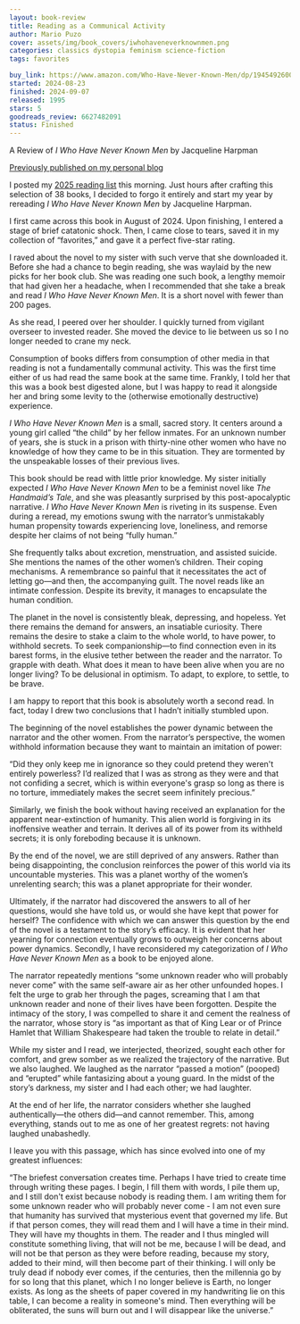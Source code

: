 ```yaml
---
layout: book-review
title: Reading as a Communical Activity
author: Mario Puzo
cover: assets/img/book_covers/iwhohaveneverknownmen.png
categories: classics dystopia feminism science-fiction
tags: favorites

buy_link: https://www.amazon.com/Who-Have-Never-Known-Men/dp/1945492600
started: 2024-08-23
finished: 2024-09-07
released: 1995
stars: 5
goodreads_review: 6627482091
status: Finished
---
```


A Review of *I Who Have Never Known Men* by Jacqueline Harpman

[Previously published on my personal blog](https://chloexu.substack.com/p/reading-as-a-communal-activity)

I posted my [2025 reading list](https://chloexu.substack.com/p/my-2025-reading-list) this morning. Just hours after crafting this selection of 38 books, I decided to forgo it entirely and start my year by rereading *I Who Have Never Known Men* by Jacqueline Harpman.

I first came across this book in August of 2024. Upon finishing, I entered a stage of brief catatonic shock. Then, I came close to tears, saved it in my collection of “favorites,” and gave it a perfect five-star rating.

I raved about the novel to my sister with such verve that she downloaded it. Before she had a chance to begin reading, she was waylaid by the new picks for her book club. She was reading one such book, a lengthy memoir that had given her a headache, when I recommended that she take a break and read *I Who Have Never Known Men*. It is a short novel with fewer than 200 pages.

As she read, I peered over her shoulder. I quickly turned from vigilant overseer to invested reader. She moved the device to lie between us so I no longer needed to crane my neck.

Consumption of books differs from consumption of other media in that reading is not a fundamentally communal activity. This was the first time either of us had read the same book at the same time. Frankly, I told her that this was a book best digested alone, but I was happy to read it alongside her and bring some levity to the (otherwise emotionally destructive) experience.

*I Who Have Never Known Men* is a small, sacred story. It centers around a young girl called “the child” by her fellow inmates. For an unknown number of years, she is stuck in a prison with thirty-nine other women who have no knowledge of how they came to be in this situation. They are tormented by the unspeakable losses of their previous lives.

This book should be read with little prior knowledge. My sister initially expected *I Who Have Never Known Men* to be a feminist novel like *The Handmaid’s Tale*, and she was pleasantly surprised by this post-apocalyptic narrative. *I Who Have Never Known Men* is riveting in its suspense. Even during a reread, my emotions swung with the narrator’s unmistakably human propensity towards experiencing love, loneliness, and remorse despite her claims of not being “fully human.”

She frequently talks about excretion, menstruation, and assisted suicide. She mentions the names of the other women’s children. Their coping mechanisms. A remembrance so painful that it necessitates the act of letting go—and then, the accompanying guilt. The novel reads like an intimate confession. Despite its brevity, it manages to encapsulate the human condition.

The planet in the novel is consistently bleak, depressing, and hopeless. Yet there remains the demand for answers, an insatiable curiosity. There remains the desire to stake a claim to the whole world, to have power, to withhold secrets. To seek companionship—to find connection even in its barest forms, in the elusive tether between the reader and the narrator. To grapple with death. What does it mean to have been alive when you are no longer living? To be delusional in optimism. To adapt, to explore, to settle, to be brave.

I am happy to report that this book is absolutely worth a second read. In fact, today I drew two conclusions that I hadn’t initially stumbled upon.

The beginning of the novel establishes the power dynamic between the narrator and the other women. From the narrator’s perspective, the women withhold information because they want to maintain an imitation of power:

“Did they only keep me in ignorance so they could pretend they weren't entirely powerless? I’d realized that I was as strong as they were and that not confiding a secret, which is within everyone's grasp so long as there is no torture, immediately makes the secret seem infinitely precious.”

Similarly, we finish the book without having received an explanation for the apparent near-extinction of humanity. This alien world is forgiving in its inoffensive weather and terrain. It derives all of its power from its withheld secrets; it is only foreboding because it is unknown.

By the end of the novel, we are still deprived of any answers. Rather than being disappointing, the conclusion reinforces the power of this world via its uncountable mysteries. This was a planet worthy of the women’s unrelenting search; this was a planet appropriate for their wonder.

Ultimately, if the narrator had discovered the answers to all of her questions, would she have told us, or would she have kept that power for herself? The confidence with which we can answer this question by the end of the novel is a testament to the story’s efficacy. It is evident that her yearning for connection eventually grows to outweigh her concerns about power dynamics.
Secondly, I have reconsidered my categorization of *I Who Have Never Known Men* as a book to be enjoyed alone.

The narrator repeatedly mentions “some unknown reader who will probably never come” with the same self-aware air as her other unfounded hopes. I felt the urge to grab her through the pages, screaming that I am that unknown reader and none of their lives have been forgotten. Despite the intimacy of the story, I was compelled to share it and cement the realness of the narrator, whose story is “as important as that of King Lear or of Prince Hamlet that William Shakespeare had taken the trouble to relate in detail.”

While my sister and I read, we interjected, theorized, sought each other for comfort, and grew somber as we realized the trajectory of the narrative. But we also laughed. We laughed as the narrator “passed a motion” (pooped) and “erupted” while fantasizing about a young guard. In the midst of the story’s darkness, my sister and I had each other; we had laughter.

At the end of her life, the narrator considers whether she laughed authentically—the others did—and cannot remember. This, among everything, stands out to me as one of her greatest regrets: not having laughed unabashedly.

I leave you with this passage, which has since evolved into one of my greatest influences:

“The briefest conversation creates time. Perhaps I have tried to create time through writing these pages. I begin, I fill them with words, I pile them up, and I still don't exist because nobody is reading them. I am writing them for some unknown reader who will probably never come - I am not even sure that humanity has survived that mysterious event that governed my life. But if that person comes, they will read them and I will have a time in their mind. They will have my thoughts in them. The reader and I thus mingled will constitute something living, that will not be me, because I will be dead, and will not be that person as they were before reading, because my story, added to their mind, will then become part of their thinking. I will only be truly dead if nobody ever comes, if the centuries, then the millennia go by for so long that this planet, which I no longer believe is Earth, no longer exists. As long as the sheets of paper covered in my handwriting lie on this table, I can become a reality in someone's mind. Then everything will be obliterated, the suns will burn out and I will disappear like the universe.”

